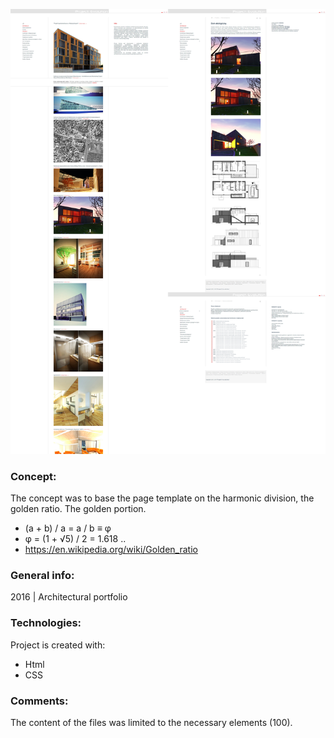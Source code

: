 ![preview](./images-view/preview.png)
### Concept:
The concept was to base the page template on the harmonic division, the golden ratio. The golden portion.
- (a + b) / a = a / b ≡ φ
- φ = (1 + √5) / 2 = 1.618 ..
- https://en.wikipedia.org/wiki/Golden_ratio


### General info:
2016 | Architectural portfolio
	
### Technologies:
Project is created with:
* Html
* CSS

### Comments:
The content of the files was limited to the necessary elements (100).
